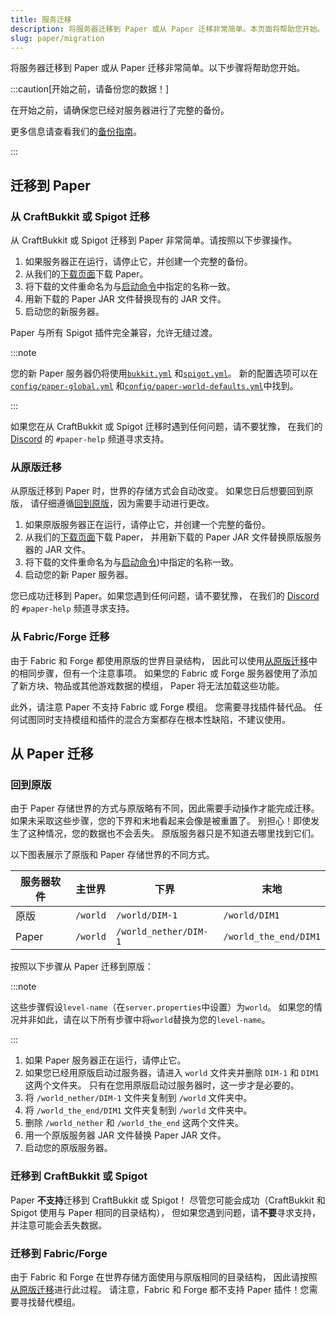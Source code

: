 ```yaml
---
title: 服务迁移
description: 将服务器迁移到 Paper 或从 Paper 迁移非常简单。本页面将帮助您开始。
slug: paper/migration
---
```


将服务器迁移到 Paper 或从 Paper 迁移非常简单。以下步骤将帮助您开始。

:::caution[开始之前，请备份您的数据！]

在开始之前，请确保您已经对服务器进行了完整的备份。

更多信息请查看我们的[备份指南](/paper/updating#步骤-1备份)。

:::

## 迁移到 Paper

### 从 CraftBukkit 或 Spigot 迁移

从 CraftBukkit 或 Spigot 迁移到 Paper 非常简单。请按照以下步骤操作。

1. 如果服务器正在运行，请停止它，并创建一个完整的备份。
2. 从我们的[下载页面](https://papermc.io/downloads)下载 Paper。
3. 将下载的文件重命名为与[启动命令](/paper/getting-started#运行服务器)中指定的名称一致。
4. 用新下载的 Paper JAR 文件替换现有的 JAR 文件。
5. 启动您的新服务器。

Paper 与所有 Spigot 插件完全兼容，允许无缝过渡。

:::note

您的新 Paper 服务器仍将使用[`bukkit.yml`](/paper/reference/bukkit-configuration)
和[`spigot.yml`](/paper/reference/spigot-configuration)。
新的配置选项可以在[`config/paper-global.yml`](/paper/reference/global-configuration)
和[`config/paper-world-defaults.yml`](/paper/reference/world-configuration)中找到。

:::

如果您在从 CraftBukkit 或 Spigot 迁移时遇到任何问题，请不要犹豫，
在我们的 [Discord](https://discord.gg/papermc) 的 `#paper-help` 频道寻求支持。

### 从原版迁移

从原版迁移到 Paper 时，世界的存储方式会自动改变。
如果您日后想要回到原版，
请仔细遵循[回到原版](#回到原版)，因为需要手动进行更改。

1. 如果原版服务器正在运行，请停止它，并创建一个完整的备份。
2. 从我们的[下载页面](https://papermc.io/downloads)下载 Paper，
   并用新下载的 Paper JAR 文件替换原版服务器的 JAR 文件。
3. 将下载的文件重命名为与[启动命令](/paper/getting-started#运行服务器))中指定的名称一致。
4. 启动您的新 Paper 服务器。

您已成功迁移到 Paper。如果您遇到任何问题，请不要犹豫，
在我们的 [Discord](https://discord.gg/papermc) 的 `#paper-help` 频道寻求支持。

### 从 Fabric/Forge 迁移

由于 Fabric 和 Forge 都使用原版的世界目录结构，
因此可以使用[从原版迁移](#从原版迁移)中的相同步骤，但有一个注意事项。
如果您的 Fabric 或 Forge 服务器使用了添加了新方块、物品或其他游戏数据的模组，
Paper 将无法加载这些功能。

此外，请注意 Paper 不支持 Fabric 或 Forge 模组。
您需要寻找插件替代品。
任何试图同时支持模组和插件的混合方案都存在根本性缺陷，不建议使用。

## 从 Paper 迁移

### 回到原版

由于 Paper 存储世界的方式与原版略有不同，因此需要手动操作才能完成迁移。
如果未采取这些步骤，您的下界和末地看起来会像是被重置了。
别担心！即使发生了这种情况，您的数据也不会丢失。
原版服务器只是不知道去哪里找到它们。

以下图表展示了原版和 Paper 存储世界的不同方式。

| 服务器软件 | 主世界      | 下界                    | 末地                    |
|-------|----------|-----------------------|-----------------------|
| 原版    | `/world` | `/world/DIM-1`        | `/world/DIM1`         |
| Paper | `/world` | `/world_nether/DIM-1` | `/world_the_end/DIM1` |

按照以下步骤从 Paper 迁移到原版：

:::note

这些步骤假设`level-name`（在`server.properties`中设置）为`world`。
如果您的情况并非如此，请在以下所有步骤中将`world`替换为您的`level-name`。

:::

1. 如果 Paper 服务器正在运行，请停止它。
2. 如果您已经用原版启动过服务器，请进入 `world` 文件夹并删除 `DIM-1` 和 `DIM1` 这两个文件夹。
   只有在您用原版启动过服务器时，这一步才是必要的。
3. 将 `/world_nether/DIM-1` 文件夹复制到 `/world` 文件夹中。
4. 将 `/world_the_end/DIM1` 文件夹复制到 `/world` 文件夹中。
5. 删除 `/world_nether` 和 `/world_the_end` 这两个文件夹。
6. 用一个原版服务器 JAR 文件替换 Paper JAR 文件。
7. 启动您的原版服务器。

### 迁移到 CraftBukkit 或 Spigot

Paper **不支持**迁移到 CraftBukkit 或 Spigot！
尽管您可能会成功（CraftBukkit 和 Spigot 使用与 Paper 相同的目录结构），
但如果您遇到问题，请**不要**寻求支持，并注意可能会丢失数据。

### 迁移到 Fabric/Forge

由于 Fabric 和 Forge 在世界存储方面使用与原版相同的目录结构，
因此请按照[从原版迁移](#从原版迁移)进行此过程。
请注意，Fabric 和 Forge 都不支持 Paper 插件！您需要寻找替代模组。
